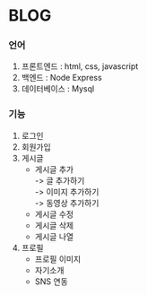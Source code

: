 # BLOG
<p class="lh-condensed-ultra">
  <h3>언어</h3>
  <ol>
    <li>프론트엔드 : html, css, javascript</li>
    <li>백엔드 : Node Express</li>
    <li>데이터베이스 : Mysql</li>
  </ol>
    
  <h3>기능</h3>
  <ol>
    <li>로그인</li>
    <li>회원가입</li>
    <li>
      게시글 
      <ul>
        <li>
          게시글 추가 <br />
          -> 글 추가하기 <br />
          -> 이미지 추가하기 <br />
          -> 동영상 추가하기 <br />
        </li>
        <li>
          게시글 수정
        </li>
        <li>
          게시글 삭제
        </li>
        <li>
          게시글 나열
        </li>
      </ul>
    </li>
    <li>
      프로필
      <ul>
        <li>
          프로필 이미지 
        </li>
        <li>
          자기소개
        </li>
        <li>
          SNS 연동
        </li>
      </ul>
    </li>
  </ol>
</p>
